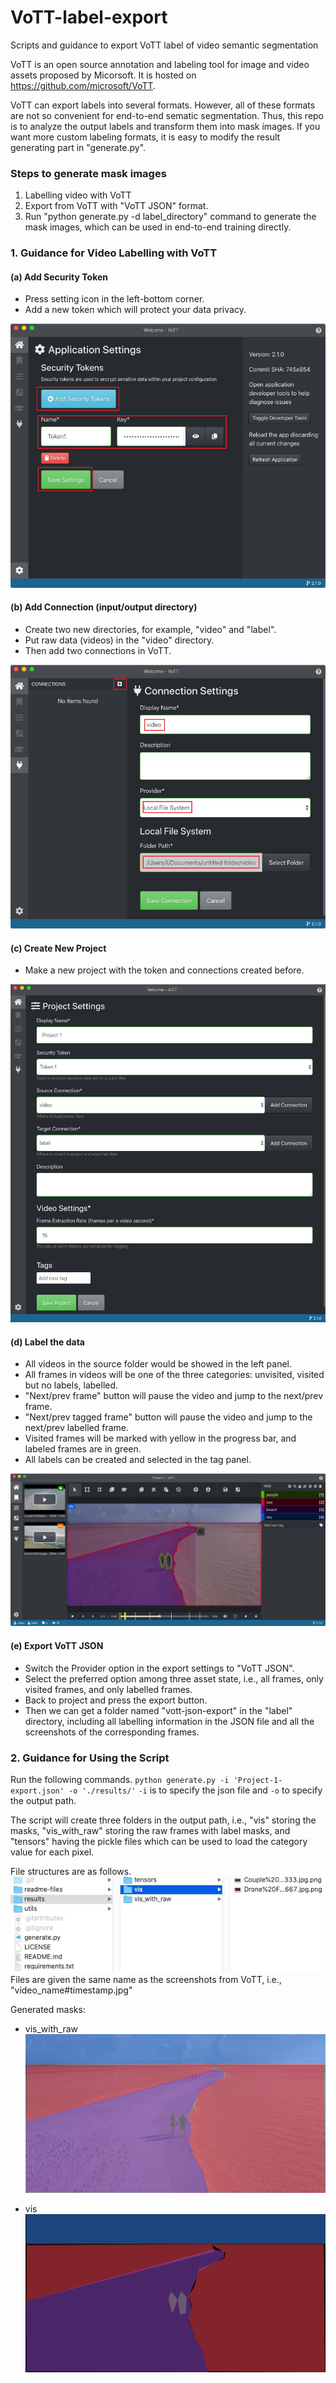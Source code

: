 # VoTT-label-export
 Scripts and guidance to export VoTT label of video semantic segmentation

 VoTT is an open source annotation and labeling tool for image and video assets proposed by Micorsoft. It is hosted on https://github.com/microsoft/VoTT.

 VoTT can export labels into several formats. However, all of these formats are not so convenient for end-to-end sematic segmentation. Thus, this repo is to analyze the output labels and transform them into mask images. If you want more custom labeling formats, it is easy to modify the result generating part in "generate.py". 

### Steps to generate mask images
1. Labelling video with VoTT
2. Export from VoTT with "VoTT JSON" format.
3. Run "python generate.py -d label_directory" command to generate the mask images, which can be used in end-to-end training directly.

### 1. Guidance for Video Labelling with VoTT
#### (a) Add Security Token
* Press setting icon in the left-bottom corner.
* Add a new token which will protect your data privacy.

![Add token](./readme-files/token.jpg)

#### (b) Add Connection (input/output directory)
* Create two new directories, for example, "video" and "label". 
* Put raw data (videos) in the "video" directory.
* Then add two connections in VoTT.

![Add Connection Example](./readme-files/connection.jpg)

#### (c) Create New Project
* Make a new project with the token and connections created before.

![Create New Project](./readme-files/project.jpg)

#### (d) Label the data
* All videos in the source folder would be showed in the left panel.
* All frames in videos will be one of the three categories: unvisited, visited but no labels, labelled.
* "Next/prev frame" button will pause the video and jump to the next/prev frame.
* "Next/prev tagged frame" button will pause the video and jump to the next/prev labelled frame.
* Visited frames will be marked with yellow in the progress bar, and labeled frames are in green.
* All labels can be created and selected in the tag panel.

![Labelling](./readme-files/labelling.jpg)

#### (e) Export VoTT JSON
* Switch the Provider option in the export settings to "VoTT JSON".
* Select the preferred option among three asset state, i.e., all frames, only visited frames, and only labelled frames.
* Back to project and press the export button.
* Then we can get a folder named "vott-json-export" in the "label" directory, including all labelling information in the JSON file and all the screenshots of the corresponding frames.


### 2. Guidance for Using the Script

Run the following commands.
`python generate.py -i 'Project-1-export.json' -o './results/'`
`-i` is to specify the json file and `-o` to specify the output path.

The script will create three folders in the output path, i.e., "vis" storing the masks, "vis_with_raw" storing the raw frames with label masks, and "tensors" having the pickle files which can be used to load the category value for each pixel.

File structures are as follows.
![File structure](./readme-files/files.jpg)
Files are given the same name as the screenshots from VoTT, i.e., "video_name#timestamp.jpg"

Generated masks:
* vis_with_raw
![vis_with_raw](./readme-files/vis_with_raw.png)

* vis
![vis](./readme-files/vis.png)
